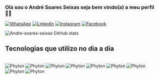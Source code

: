 ### Olá sou o André Soares Seixas seja bem vindo(a) a meu perfil 👋🏿

[![WhatsApp](https://img.shields.io/badge/WhatsApp-25D366?style=for-the-badge&logo=whatsapp&logoColor=white)](https://wa.me/31987631869)
[![Linkedin](https://img.shields.io/badge/LinkedIn-0077B5?style=for-the-badge&logo=linkedin&logoColor=white)](https://www.linkedin.com/in/andr%C3%A9-soares-seixas-624782325/)
[![Instagram](https://img.shields.io/badge/Instagram-E4405F?style=for-the-badge&logo=instagram&logoColor=white)](https://www.instagram.com/andresoaresseixas)
[![Facebook](https://img.shields.io/badge/Facebook-1877F2?style=for-the-badge&logo=facebook&logoColor=white)](https://www.facebook.com/andre.soaresseixas)

![Andre-soares-seixas GitHub stats](https://github-readme-stats.vercel.app/api?username=Andre-soares-seixas&show_icons=true&theme=dracula)

## Tecnologias que utilizo no dia a dia

<div style="display: inline_block"><br/>
  <img align="center" alt="Phyton" src="https://img.shields.io/badge/Duolingo-58CC02?style=for-the-badge&logo=Duolingo&logoColor=white" />
  <img align="center" alt="Phyton" src="https://img.shields.io/badge/Python-3776AB?style=for-the-badge&logo=python&logoColor=white" />
  <img align="center" alt="Phyton" src="https://img.shields.io/badge/MySQL-00000F?style=for-the-badge&logo=mysql&logoColor=white" />
  <img align="center" alt="Phyton" src="https://img.shields.io/badge/Power%20BI-F2C811?style=for-the-badge&logo=power-bi&logoColor=black" />
  <img align="center" alt="Phyton" src="https://img.shields.io/badge/Django-092E20?style=for-the-badge&logo=django&logoColor=white" />
  <img align="center" alt="Phyton" src="https://img.shields.io/badge/C%23-239120?style=for-the-badge&logo=c-sharp&logoColor=white" />
  <img align="center" alt="Phyton" src="https://img.shields.io/badge/HTML-239120?style=for-the-badge&logo=html5&logoColor=white" />
  <img align="center" alt="Phyton" src="https://img.shields.io/badge/CSS-239120?&style=for-the-badge&logo=css3&logoColor=white" />
  <img align="center" alt="Phyton" src="https://img.shields.io/badge/JavaScript-F7DF1E?style=for-the-badge&logo=javascript&logoColor=black" />
</div>
